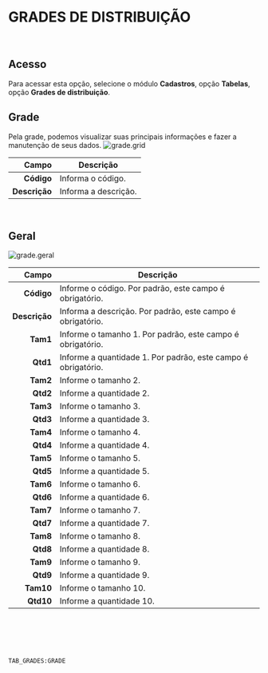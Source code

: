 # GRADES DE DISTRIBUIÇÃO
<br>

## Acesso
Para acessar esta opção, selecione o módulo **Cadastros**, opção **Tabelas**, opção **Grades de distribuição**.
<br>

## Grade
Pela grade, podemos visualizar suas principais informações e fazer a manutenção de seus dados.
![grade.grid](https://raw.githubusercontent.com/netforcews/docs-siscom/master/cadastros/imagens/grade.grid.png)

Campo | Descrição
--:|---
**Código** | Informa o código.
**Descrição** | Informa a descrição.
<br>

## Geral
![grade.geral](https://raw.githubusercontent.com/netforcews/docs-siscom/master/cadastros/imagens/grade.geral.png)

Campo | Descrição
--:|---
**Código** | Informe o código. Por padrão, este campo é obrigatório.
**Descrição** | Informa a descrição. Por padrão, este campo é obrigatório.
**Tam1** | Informe o tamanho 1. Por padrão, este campo é obrigatório.
**Qtd1** | Informe a quantidade 1. Por padrão, este campo é obrigatório.
**Tam2** | Informe o tamanho 2.
**Qtd2** | Informe a quantidade 2.
**Tam3** | Informe o tamanho 3.
**Qtd3** | Informe a quantidade 3.
**Tam4** | Informe o tamanho 4.
**Qtd4** | Informe a quantidade 4.
**Tam5** | Informe o tamanho 5.
**Qtd5** | Informe a quantidade 5.
**Tam6** | Informe o tamanho 6.
**Qtd6** | Informe a quantidade 6.
**Tam7** | Informe o tamanho 7.
**Qtd7** | Informe a quantidade 7.
**Tam8** | Informe o tamanho 8.
**Qtd8** | Informe a quantidade 8.
**Tam9** | Informe o tamanho 9.
**Qtd9** | Informe a quantidade 9.
**Tam10** | Informe o tamanho 10.
**Qtd10** | Informe a quantidade 10.
<br>
<br>
<br>
<br>

```TAB_GRADES:GRADE```
